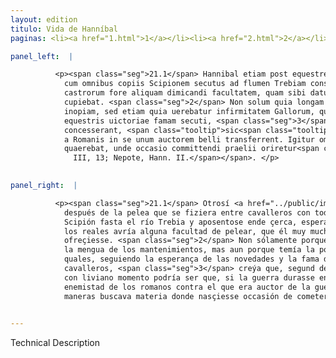 ```yaml
---
layout: edition
titulo: Vida de Hanníbal
paginas: <li><a href="1.html">1</a></li><li><a href="2.html">2</a></li><li><a href="3.html">3</a></li><li><a href="4.html">4</a></li><li><a href="5.html">5</a></li><li><a href="6.html">6</a></li><li><a href="7.html">7</a></li><li><a href="8.html">8</a></li><li><a href="9.html">9</a></li><li><a href="10.html">10</a></li><li><a href="11.html">11</a></li><li><a href="12.html">12</a></li><li><a href="13.html">13</a></li><li><a href="14.html">14</a></li><li><a href="15.html">15</a></li><li><a href="16.html">16</a></li><li><a href="17.html">17</a></li><li><a href="18.html">18</a></li><li><a href="19.html">19</a></li><li><a href="20.html">20</a></li><li><a href="21.html">21</a></li><li><a href="22.html">22</a></li><li><a href="23.html">23</a></li><li><a href="24.html">24</a></li><li><a href="25.html">25</a></li><li><a href="26.html">26</a></li><li><a href="27.html">27</a></li><li><a href="28.html">28</a></li><li><a href="29.html">29</a></li><li><a href="30.html">30</a></li><li><a href="31.html">31</a></li><li><a href="32.html">32</a></li><li><a href="33.html">33</a></li><li><a href="34.html">34</a></li><li><a href="35.html">35</a></li><li><a href="36.html">36</a></li><li><a href="37.html">37</a></li><li><a href="38.html">38</a></li><li><a href="39.html">39</a></li><li><a href="40.html">40</a></li><li><a href="41.html">41</a></li><li><a href="42.html">42</a></li><li><a href="43.html">43</a></li><li><a href="44.html">44</a></li><li><a href="45.html">45</a></li><li><a href="46.html">46</a></li><li><a href="47.html">47</a></li><li><a href="48.html">48</a></li><li><a href="49.html">49</a></li><li><a href="50.html">50</a></li><li><a href="51.html">51</a></li><li><a href="52.html">52</a></li><li><a href="53.html">53</a></li><li><a href="54.html">54</a></li><li><a href="55.html">55</a></li><li><a href="56.html">56</a></li><li><a href="57.html">57</a></li><li><a href="58.html">58</a></li><li><a href="59.html">59</a></li><li><a href="60.html">60</a></li><li><a href="61.html">61</a></li><li><a href="62.html">62</a></li><li><a href="63.html">63</a></li><li><a href="64.html">64</a></li><li><a href="65.html">65</a></li><li><a href="66.html">66</a></li><li><a href="67.html">67</a></li><li><a href="68.html">68</a></li><li><a href="69.html">69</a></li><li><a href="70.html">70</a></li><li><a href="71.html">71</a></li><li><a href="72.html">72</a></li><li><a href="73.html">73</a></li><li><a href="74.html">74</a></li><li><a href="75.html">75</a></li><li><a href="76.html">76</a></li><li><a href="77.html">77</a></li><li><a href="78.html">78</a></li><li><a href="79.html">79</a></li><li><a href="80.html">80</a></li><li><a href="81.html">81</a></li><li><a href="82.html">82</a></li><li><a href="83.html">83</a></li><li><a href="84.html">84</a></li><li><a href="85.html">85</a></li><li><a href="86.html">86</a></li><li><a href="87.html">87</a></li><li><a href="88.html">88</a></li><li><a href="89.html">89</a></li><li><a href="90.html">90</a></li><li><a href="91.html">91</a></li><li><a href="92.html">92</a></li><li><a href="93.html">93</a></li><li><a href="94.html">94</a></li><li><a href="95.html">95</a></li><li><a href="96.html">96</a></li>

panel_left:  |

          <p><span class="seg">21.1</span> Hannibal etiam post equestrem pugnam
            cum omnibus copiis Scipionem secutus ad flumen Trebiam consederat, sperans propinquitate
            castrorum fore aliquam dimicandi facultatem, quam sibi datum iri uehementissime
            cupiebat. <span class="seg">2</span> Non solum quia longam moram sustinere non poterat ob commeatus
            inopiam, sed etiam quia uerebatur infirmitatem Gallorum, qui et spem nouarum rerum et
            equestris uictoriae famam secuti, <span class="seg">3</span> ut facile in suam fidem atque amicitiam
            concesserant, <span class="tooltip">sic<span class="tooltiptext">sed <span class="siglas">F</span> sit <span class="siglas">r</span> </span></span> etiam leui momento fieri posse credebat, ut durante in suis sedibus bello, odium
            a Romanis in se unum auctorem belli transferrent. Igitur omnibus modis materiem
            quaerebat, unde occasio committendi praelii oriretur<span class="nota"><sup>20</sup><span class="texto_nota">Livio XXI, 55; Polibio
              III, 13; Nepote, Hann. II.</span></span>. </p>
        

panel_right:  |

          <p><span class="seg">21.1</span> Otrosí <a href="../public/images/1491/169r.png" target="new"><img class="facs" src="../public/images/1491/1491.jpg"/></a>[169r,b] <span class="persName">Hanníbal</span>,
            después de la pelea que se fiziera entre cavalleros con todas sus compañas, seguió a
            Scipión fasta el río Trebia y aposentose ende çerca, esperando que por la çercanía de
            los reales avría alguna facultad de pelear, que él muy mucho deseava que se le
            ofreçiesse. <span class="seg">2</span> Non sólamente porque él no podía allí mucho detenerse, segund
            la mengua de los mantenimientos, mas aun porque temía la poca firmeza de los galos, los
            quales, seguiendo la esperança de las novedades y la fama de la victoria de los
            cavalleros, <span class="seg">3</span> creýa que, segund de ligero venieran en su fe y amistad, assí
            con liviano momento podría ser que, si la guerra durasse en sus tierras, mudarían la
            enemistad de los romanos contra el que era auctor de la guerra. Por ende, en todas
            maneras buscava materia donde nasçiesse occasión de cometer batalla.</p>
        

---
```


Technical Description 